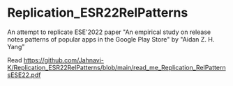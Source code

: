 # Replication_ESR22RelPatterns
An attempt to replicate ESE'2022 paper "An empirical study on release notes patterns of popular apps in the Google Play Store" by "Aidan Z. H. Yang"

Read https://github.com/Jahnavi-K/Replication_ESR22RelPatterns/blob/main/read_me_Replication_RelPatternsESE22.pdf
